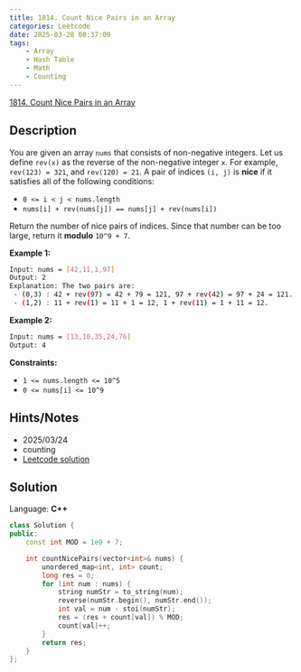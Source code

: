 ```yaml
---
title: 1814. Count Nice Pairs in an Array
categories: Leetcode
date: 2025-03-28 00:37:09
tags:
    - Array
    - Hash Table
    - Math
    - Counting
---
```


[1814. Count Nice Pairs in an Array](https://leetcode.com/problems/count-nice-pairs-in-an-array/description/)

## Description

You are given an array `nums` that consists of non-negative integers. Let us define `rev(x)` as the reverse of the non-negative integer `x`. For example, `rev(123) = 321`, and `rev(120) = 21`. A pair of indices `(i, j)` is **nice**  if it satisfies all of the following conditions:

- `0 <= i < j < nums.length`
- `nums[i] + rev(nums[j]) == nums[j] + rev(nums[i])`

Return the number of nice pairs of indices. Since that number can be too large, return it **modulo**  `10^9 + 7`.

**Example 1:**

```bash
Input: nums = [42,11,1,97]
Output: 2
Explanation: The two pairs are:
 - (0,3) : 42 + rev(97) = 42 + 79 = 121, 97 + rev(42) = 97 + 24 = 121.
 - (1,2) : 11 + rev(1) = 11 + 1 = 12, 1 + rev(11) = 1 + 11 = 12.
```

**Example 2:**

```bash
Input: nums = [13,10,35,24,76]
Output: 4
```

**Constraints:**

- `1 <= nums.length <= 10^5`
- `0 <= nums[i] <= 10^9`

## Hints/Notes

- 2025/03/24
- counting
- [Leetcode solution](https://leetcode.com/problems/count-nice-pairs-in-an-array/editorial/)

## Solution

Language: **C++**

```C++
class Solution {
public:
    const int MOD = 1e9 + 7;

    int countNicePairs(vector<int>& nums) {
        unordered_map<int, int> count;
        long res = 0;
        for (int num : nums) {
            string numStr = to_string(num);
            reverse(numStr.begin(), numStr.end());
            int val = num - stoi(numStr);
            res = (res + count[val]) % MOD;
            count[val]++;
        }
        return res;
    }
};
```

